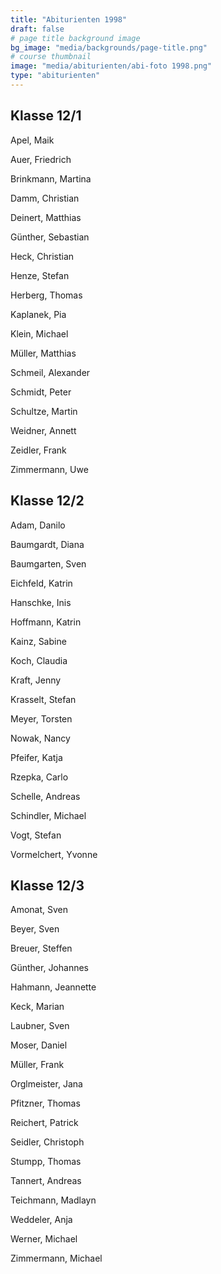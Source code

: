 ```yaml
---
title: "Abiturienten 1998"
draft: false
# page title background image
bg_image: "media/backgrounds/page-title.png"
# course thumbnail
image: "media/abiturienten/abi-foto 1998.png"
type: "abiturienten"
---
```


## Klasse 12/1

Apel, Maik

Auer, Friedrich

Brinkmann, Martina

Damm, Christian

Deinert, Matthias

Günther, Sebastian

Heck, Christian

Henze, Stefan

Herberg, Thomas

Kaplanek, Pia

Klein, Michael

Müller, Matthias

Schmeil, Alexander

Schmidt, Peter

Schultze, Martin

Weidner, Annett

Zeidler, Frank

Zimmermann, Uwe

## Klasse 12/2

Adam, Danilo

Baumgardt, Diana

Baumgarten, Sven

Eichfeld, Katrin

Hanschke, Inis

Hoffmann, Katrin

Kainz, Sabine

Koch, Claudia

Kraft, Jenny

Krasselt, Stefan

Meyer, Torsten

Nowak, Nancy

Pfeifer, Katja

Rzepka, Carlo

Schelle, Andreas

Schindler, Michael

Vogt, Stefan

Vormelchert, Yvonne

## Klasse 12/3

Amonat, Sven

Beyer, Sven

Breuer, Steffen

Günther, Johannes

Hahmann, Jeannette

Keck, Marian

Laubner, Sven

Moser, Daniel

Müller, Frank

Orglmeister, Jana

Pfitzner, Thomas

Reichert, Patrick

Seidler, Christoph

Stumpp, Thomas

Tannert, Andreas

Teichmann, Madlayn

Weddeler, Anja

Werner, Michael

Zimmermann, Michael
